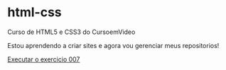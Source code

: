# html-css
 Curso de HTML5 e CSS3 do CursoemVideo
 
 Estou aprendendo a criar sites e agora vou gerenciar meus repositorios!
 
<a href= ' https://julianamzz.github.io/html-css/ex007/index.html'>Executar o exercicio 007</a>
